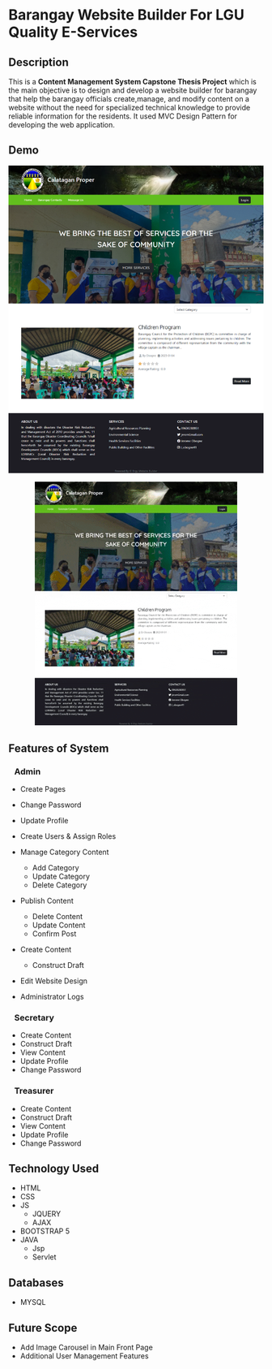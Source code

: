 
# Barangay Website Builder For LGU Quality E-Services

## Description
 This is a **Content Management System Capstone Thesis Project** which is the main objective is to design and  develop a website builder for barangay
 that help the barangay officials create,manage, and modify content on a website
 without the need for specialized technical knowledge to provide reliable information for the residents. 
 It used MVC Design Pattern for developing the web application.
 



## Demo 

![HomePage](image/Cms-Homepage.png)

<p align="center">
<img alt="CMS GIF" src="image/CMS.gif">
</p>




## Features of System

### &nbsp;&nbsp; Admin  

 * Create Pages
 * Change Password
 * Update Profile
 * Create Users & Assign Roles
 * Manage Category Content

      * Add Category
      * Update Category
      * Delete Category

 * Publish Content

      * Delete Content 
      * Update Content 
      * Confirm Post 

* Create Content 
    * Construct Draft

 * Edit Website Design
 * Administrator Logs
 

 ### &nbsp;&nbsp; Secretary

* Create Content
* Construct Draft
* View Content
* Update Profile
* Change Password


### &nbsp;&nbsp; Treasurer

* Create Content
* Construct Draft
* View Content
* Update Profile
* Change Password

## Technology Used

* HTML
* CSS
* JS
    * JQUERY
    * AJAX 
* BOOTSTRAP 5
* JAVA
    * Jsp
    * Servlet

## Databases
* MYSQL

## Future Scope

- Add Image Carousel in Main Front Page  
- Additional User Management Features  



